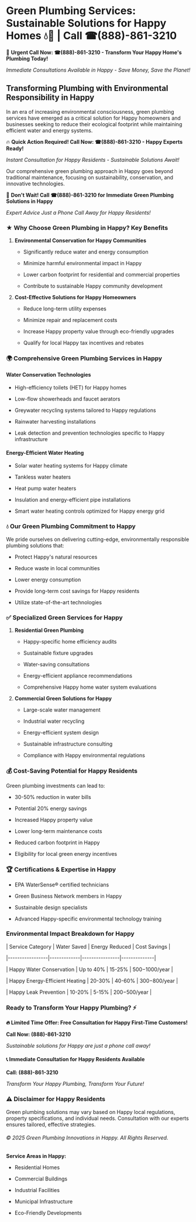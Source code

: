 # Green Plumbing Services: Sustainable Solutions for Happy Homes 💧🌿 | Call ☎(888)-861-3210

🚨 **Urgent Call Now: ☎(888)-861-3210 - Transform Your Happy Home's Plumbing Today!**
*Immediate Consultations Available in Happy - Save Money, Save the Planet!*

## Transforming Plumbing with Environmental Responsibility in Happy

In an era of increasing environmental consciousness, green plumbing services have emerged as a critical solution for Happy homeowners and businesses seeking to reduce their ecological footprint while maintaining efficient water and energy systems. 

🔥 **Quick Action Required! Call Now: ☎(888)-861-3210 - Happy Experts Ready!**
*Instant Consultation for Happy Residents - Sustainable Solutions Await!*

Our comprehensive green plumbing approach in Happy goes beyond traditional maintenance, focusing on sustainability, conservation, and innovative technologies.

🚨 **Don't Wait! Call ☎(888)-861-3210 for Immediate Green Plumbing Solutions in Happy**
*Expert Advice Just a Phone Call Away for Happy Residents!*

### ★ Why Choose Green Plumbing in Happy? Key Benefits

1. **Environmental Conservation for Happy Communities** 
   - Significantly reduce water and energy consumption
   - Minimize harmful environmental impact in Happy
   - Lower carbon footprint for residential and commercial properties
   - Contribute to sustainable Happy community development

2. **Cost-Effective Solutions for Happy Homeowners** 
   - Reduce long-term utility expenses
   - Minimize repair and replacement costs
   - Increase Happy property value through eco-friendly upgrades
   - Qualify for local Happy tax incentives and rebates

### 🌍 Comprehensive Green Plumbing Services in Happy

#### Water Conservation Technologies
- High-efficiency toilets (HET) for Happy homes
- Low-flow showerheads and faucet aerators
- Greywater recycling systems tailored to Happy regulations
- Rainwater harvesting installations
- Leak detection and prevention technologies specific to Happy infrastructure

#### Energy-Efficient Water Heating
- Solar water heating systems for Happy climate
- Tankless water heaters
- Heat pump water heaters
- Insulation and energy-efficient pipe installations
- Smart water heating controls optimized for Happy energy grid

### 💧 Our Green Plumbing Commitment to Happy

We pride ourselves on delivering cutting-edge, environmentally responsible plumbing solutions that:
- Protect Happy's natural resources
- Reduce waste in local communities
- Lower energy consumption
- Provide long-term cost savings for Happy residents
- Utilize state-of-the-art technologies

### ✅ Specialized Green Services for Happy

1. **Residential Green Plumbing**
   - Happy-specific home efficiency audits
   - Sustainable fixture upgrades
   - Water-saving consultations
   - Energy-efficient appliance recommendations
   - Comprehensive Happy home water system evaluations

2. **Commercial Green Solutions for Happy**
   - Large-scale water management
   - Industrial water recycling
   - Energy-efficient system design
   - Sustainable infrastructure consulting
   - Compliance with Happy environmental regulations

### 💰 Cost-Saving Potential for Happy Residents

Green plumbing investments can lead to:
- 30-50% reduction in water bills
- Potential 20% energy savings
- Increased Happy property value
- Lower long-term maintenance costs
- Reduced carbon footprint in Happy
- Eligibility for local green energy incentives

### 🏆 Certifications & Expertise in Happy

- EPA WaterSense® certified technicians
- Green Business Network members in Happy
- Sustainable design specialists
- Advanced Happy-specific environmental technology training

### Environmental Impact Breakdown for Happy

| Service Category | Water Saved | Energy Reduced | Cost Savings |
|-----------------|-------------|----------------|--------------|
| Happy Water Conservation | Up to 40% | 15-25% | $500-$1000/year |
| Happy Energy-Efficient Heating | 20-30% | 40-60% | $300-$800/year |
| Happy Leak Prevention | 10-20% | 5-15% | $200-$500/year |

### Ready to Transform Your Happy Plumbing? ⚡

**🔥 Limited Time Offer: Free Consultation for Happy First-Time Customers!**

**Call Now: (888)-861-3210**
*Sustainable solutions for Happy are just a phone call away!*

#### 📞 Immediate Consultation for Happy Residents Available

**Call: (888)-861-3210**
*Transform Your Happy Plumbing, Transform Your Future!*

### ⚠️ Disclaimer for Happy Residents

Green plumbing solutions may vary based on Happy local regulations, property specifications, and individual needs. Consultation with our experts ensures tailored, effective strategies.

###### © 2025 Green Plumbing Innovations in Happy. All Rights Reserved.

**Service Areas in Happy:** 
- Residential Homes
- Commercial Buildings
- Industrial Facilities
- Municipal Infrastructure
- Eco-Friendly Developments